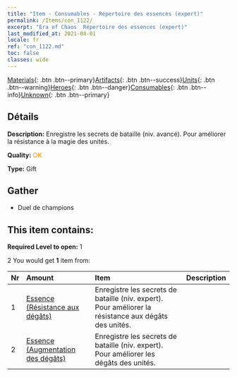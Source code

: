 ```yaml
---
title: "Item - Consumables - Répertoire des essences (expert)"
permalink: /Items/con_1122/
excerpt: "Era of Chaos  Répertoire des essences (expert)"
last_modified_at: 2021-04-01
locale: fr
ref: "con_1122.md"
toc: false
classes: wide
---
```

 [Materials](/fr/Items/){: .btn .btn--primary}[Artifacts](/fr/Items/Artifacts/){: .btn .btn--success}[Units](/fr/Items/Units/){: .btn .btn--warning}[Heroes](/fr/Items/Heroes/){: .btn .btn--danger}[Consumables](/fr/Items/Consumables/){: .btn .btn--info}[Unknown](/fr/Items/Unknown/){: .btn .btn--primary}

## Détails
 **Description:** Enregistre les secrets de bataille (niv. avancé). Pour améliorer la résistance à la magie des unités.

 **Quality:** <span style="color: #FF8C00">OK</span>

 **Type:** Gift

## Gather

*    Duel de champions 

## This item contains:

 **Required Level to open:** 1

 2 You would get **1** item  from:

  | Nr | Amount |     Item    | Description |
  |:---|:-------|:------------|:-----------:|
  | 1 | [Essence (Résistance aux dégâts)](/fr/Items/con_1116/) | Enregistre les secrets de bataille (niv. expert). Pour améliorer la résistance aux dégâts des unités. | 
  | 2 | [Essence (Augmentation des dégâts)](/fr/Items/con_1117/) | Enregistre les secrets de bataille (niv. expert). Pour améliorer les dégâts des unités. | 
